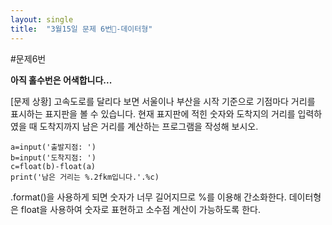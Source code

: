 ```yaml
---
layout: single
title:  "3월15일 문제 6번🧐-데이터형"
---
```


#문제6번

**아직 홀수번은 어색합니다...** 

[문제 상황]
고속도로를 달리다 보면 서울이나 부산을 시작 기준으로 기점마다 거리를 표시하는 표지판을
볼 수 있습니다. 현재 표지판에 적힌 숫자와 도착지의 거리를 입력하였을 때 도착지까지 남은
거리를 계산하는 프로그램을 작성해 보시오.

~~~
a=input('출발지점: ')
b=input('도착지점: ')
c=float(b)-float(a)
print('남은 거리는 %.2fkm입니다.'.%c)
~~~

.format()을 사용하게 되면 숫자가 너무 길어지므로 %를 이용해 간소화한다.
데이터형은 float을 사용하여 숫자로 표현하고 소수점 계산이 가능하도록 한다.
